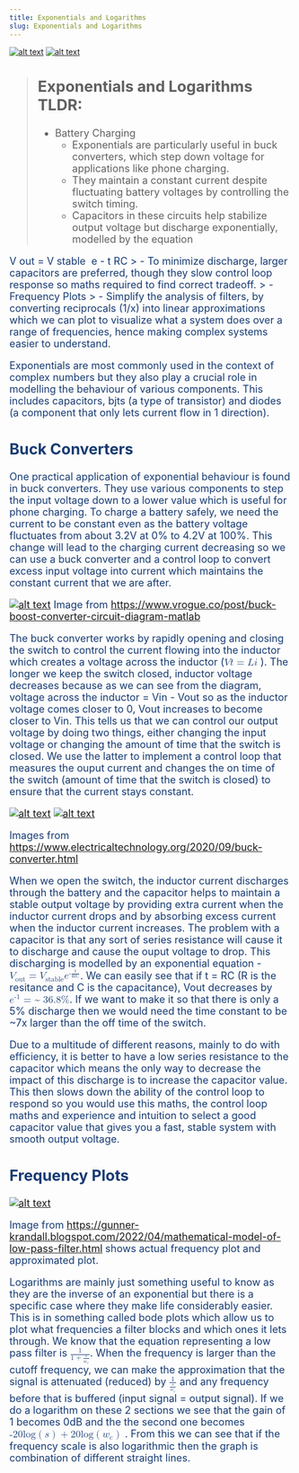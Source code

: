 ```yaml
---
title: Exponentials and Logarithms
slug: Exponentials and Logarithms
---
```


[![alt text](../cexp1a.png)]() 
[![alt text](../cexp2a.png)]() 

<span style="color: #173B72; font-size: 18px;">

> ## Exponentials and Logarithms TLDR:
> - Battery Charging
>   - Exponentials are particularly useful in buck converters, which step down voltage for applications like phone charging. 
>   - They maintain a constant current despite fluctuating battery voltages by controlling the switch timing. 
>   - Capacitors in these circuits help stabilize output voltage but discharge exponentially, modelled by the equation <math xmlns="http://www.w3.org/1998/Math/MathML">
  <msub>
    <mi>V</mi>
    <mi>out</mi>
  </msub>
  <mo>=</mo>
  <msub>
    <mi>V</mi>
    <mi>stable</mi>
  </msub>
  <mo>&#8290;</mo>
  <msup>
    <mi>e</mi>
    <mrow>
      <mo>-</mo>
      <mfrac>
        <mi>t</mi>
        <mi>RC</mi>
      </mfrac>
    </mrow>
  </msup>
</math>
>   - To minimize discharge, larger capacitors are preferred, though they slow control loop response so maths required to find correct tradeoff. 
> - Frequency Plots
>    - Simplify the analysis of filters, by converting reciprocals (1/x) into linear approximations which we can plot to visualize what a system does over a range of frequencies, hence making complex systems easier to understand.

Exponentials are most commonly used in the context of complex numbers but they also play a crucial role in modelling the behaviour of various components. This includes capacitors, bjts (a type of transistor) and diodes (a component that only lets current flow in 1 direction).

## Buck Converters

One practical application of exponential behaviour is found in buck converters. They use various components to step the input voltage down to a lower value which is useful for phone charging. To charge a battery safely, we need the current to be constant even as the battery voltage fluctuates from about 3.2V at 0% to 4.2V at 100%. This change will lead to the charging current decreasing so we can use a buck converter and a control loop to convert excess input voltage into current which maintains the constant current that we are after. 

[![alt text](../cexp3.png)]()
Image from https://www.vrogue.co/post/buck-boost-converter-circuit-diagram-matlab

The buck converter works by rapidly opening and closing the switch to control the current flowing into the inductor which creates a voltage across the inductor (<math xmlns="http://www.w3.org/1998/Math/MathML">
    <mi>V</mi>
    <mi>t</mi>
  <mo>=</mo>
    <mi>L</mi>
    <mi>i</mi>
</math>
). The longer we keep the switch closed, inductor voltage decreases because as we can see from the diagram, voltage across the inductor = Vin - Vout so as the inductor voltage comes closer to 0, Vout increases to become closer to Vin. This tells us that we can control our output voltage by doing two things, either changing the input voltage or changing the amount of time that the switch is closed. We use the latter to implement a control loop that measures the ouput current and changes the on time of the switch (amount of time that the switch is closed) to ensure that the current stays constant. 

[![alt text](../cexp4a.png)]()
[![alt text](../cexp4b.png)]()

Images from https://www.electricaltechnology.org/2020/09/buck-converter.html

When we open the switch, the inductor current discharges through the battery and the capacitor helps to maintain a stable output voltage by providing extra current when the inductor current drops and by absorbing excess current when the inductor current increases. The problem with a capacitor is that any sort of series resistance will cause it to discharge and cause the ouput voltage to drop. This discharging is modelled by an exponential equation - <math xmlns="http://www.w3.org/1998/Math/MathML">
  <msub>
    <mi>V</mi>
    <mi>out</mi>
  </msub>
  <mo>=</mo>
  <msub>
    <mi>V</mi>
    <mi>stable</mi>
  </msub>
  <mo>&#8290;</mo>
  <msup>
    <mi>e</mi>
    <mrow>
      <mo>-</mo>
      <mfrac>
        <mi>t</mi>
        <mi>RC</mi>
      </mfrac>
    </mrow>
  </msup>
</math>. We can easily see that if t = RC (R is the resitance and C is the capacitance), Vout decreases by <math xmlns="http://www.w3.org/1998/Math/MathML">
  <msup>
    <mi>e</mi>
    <mn>-1</mn>
  </msup>
  <mo>= ~</mo>
  <mn>36.8</mn>
  <mo>%</mo>
</math>. If we want to make it so that there is only a 5% discharge then we would need the time constant to be ~7x larger than the off time of the switch. 

Due to a multitude of different reasons, mainly to do with efficiency, it is better to have a low series resistance to the capacitor which means the only way to decrease the impact of this discharge is to increase the capacitor value. This then slows down the ability of the control loop to respond so you would use this maths, the control loop maths and experience and intuition to select a good capacitor value that gives you a fast, stable system with smooth output voltage.

## Frequency Plots
[![alt text](../cexp5.jpg)]()

Image from https://gunner-krandall.blogspot.com/2022/04/mathematical-model-of-low-pass-filter.html shows actual frequency plot and approximated plot.

Logarithms are mainly just something useful to know as they are the inverse of an exponential but there is a specific case where they make life considerably easier. This is in something called bode plots which allow us to plot what frequencies a filter blocks and which ones it lets through. We know that the equation representing a low pass filter is <math xmlns="http://www.w3.org/1998/Math/MathML">
  <mfrac>
    <mn>1</mn>
    <mrow>
      <mn>1</mn>
      <mo>+</mo>
      <mfrac>
        <mi>s</mi>
        <msub>
        <mi>w</mi>
        <mi>c</mi>
        </msub>
      </mfrac>
    </mrow>
  </mfrac>
</math>. When the frequency is larger than the cutoff frequency, we can make the approximation that the signal is attenuated (reduced) by <math xmlns="http://www.w3.org/1998/Math/MathML">
  <mfrac>
    <mn>1</mn>
    <mrow>
      <mfrac>
        <mi>s</mi>
        <msub>
        <mi>w</mi>
        <mi>c</mi>
        </msub>
      </mfrac>
    </mrow>
  </mfrac>
</math>
 and any frequency before that is buffered (input signal = output signal). If we do a logarithm on these 2 sections we see that the gain of 1 becomes 0dB and the the second one becomes <math xmlns="http://www.w3.org/1998/Math/MathML">
  <mrow>
    <mo>-</mo>
    <mn>20</mn>
    <mo>&#8290;</mo> <!-- This is the multiplication dot -->
    <mi>log</mi>
    <mo>(</mo>
    <mi>s</mi>
    <mo>)</mo>
    <mo>+</mo>
    <mn>20</mn>
    <mo>&#8290;</mo> <!-- This is the multiplication dot -->
    <mi>log</mi>
    <mo>(</mo>
    <msub>
      <mi>w</mi>
      <mi>c</mi>
    </msub>
    <mo>)</mo>
  </mrow>
</math>
. From this we can see that if the frequency scale is also logarithmic then the graph is combination of different straight lines.
<!-- Improve this lograithm bit -->
